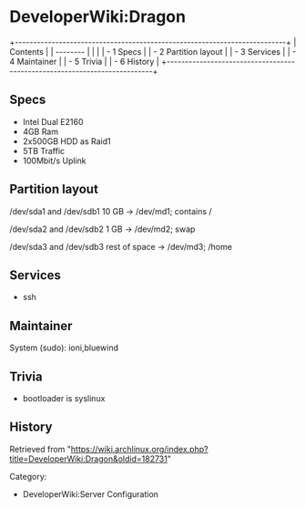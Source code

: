 DeveloperWiki:Dragon
====================

+--------------------------------------------------------------------------+
| Contents                                                                 |
| --------                                                                 |
|                                                                          |
| -   1 Specs                                                              |
| -   2 Partition layout                                                   |
| -   3 Services                                                           |
| -   4 Maintainer                                                         |
| -   5 Trivia                                                             |
| -   6 History                                                            |
+--------------------------------------------------------------------------+

Specs
-----

-   Intel Dual E2160
-   4GB Ram
-   2x500GB HDD as Raid1
-   5TB Traffic
-   100Mbit/s Uplink

Partition layout
----------------

/dev/sda1 and /dev/sdb1 10 GB -> /dev/md1; contains /

/dev/sda2 and /dev/sdb2 1 GB -> /dev/md2; swap

/dev/sda3 and /dev/sdb3 rest of space -> /dev/md3; /home

Services
--------

-   ssh

Maintainer
----------

System (sudo): ioni,bluewind

Trivia
------

-   bootloader is syslinux

History
-------

Retrieved from
"https://wiki.archlinux.org/index.php?title=DeveloperWiki:Dragon&oldid=182731"

Category:

-   DeveloperWiki:Server Configuration
